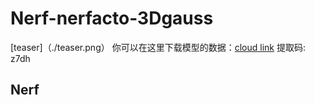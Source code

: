 # Nerf-nerfacto-3Dgauss
[teaser]（./teaser.png）
你可以在这里下载模型的数据：[cloud link](https://pan.baidu.com/s/17tCQ6Vk_we6_n6yAyr7v2g) 提取码: z7dh
## Nerf
